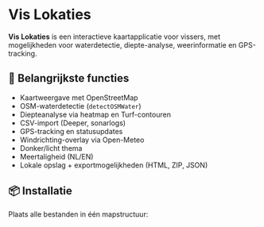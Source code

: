 # Vis Lokaties

**Vis Lokaties** is een interactieve kaartapplicatie voor vissers,
met mogelijkheden voor waterdetectie, diepte-analyse, weerinformatie en GPS-tracking.

## 🌊 Belangrijkste functies
- Kaartweergave met OpenStreetMap
- OSM-waterdetectie (`detectOSMWater`)
- Diepteanalyse via heatmap en Turf-contouren
- CSV-import (Deeper, sonarlogs)
- GPS-tracking en statusupdates
- Windrichting-overlay via Open-Meteo
- Donker/licht thema
- Meertaligheid (NL/EN)
- Lokale opslag + exportmogelijkheden (HTML, ZIP, JSON)

## 📦 Installatie
Plaats alle bestanden in één mapstructuur:

